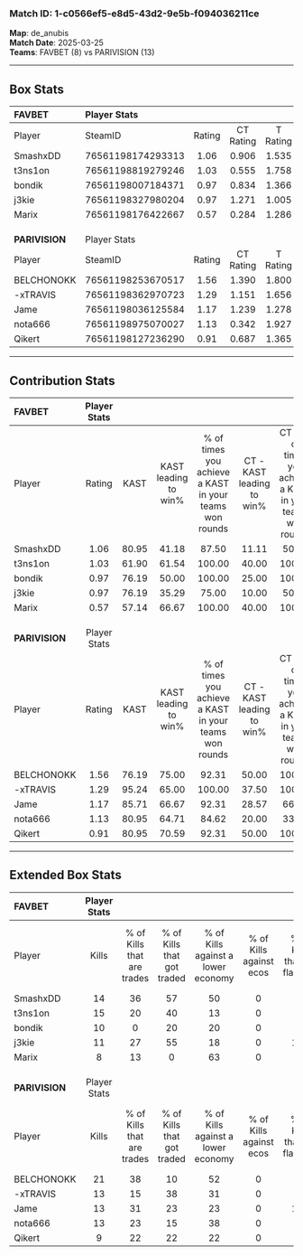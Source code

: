 ### Match ID: 1-c0566ef5-e8d5-43d2-9e5b-f094036211ce  
**Map**: de_anubis  
**Match Date**: 2025-03-25  
**Teams**: FAVBET (8) vs PARIVISION (13)  

---  

## Box Stats  

| **FAVBET**     | Player Stats      |        |           |          |       |      |       |         |        |      |     |
| :- | :- | :-: | :-: | :-: | :-: | :-: | :-: | :-: | :-: | :-: | :-: |
| Player         | SteamID           | Rating | CT Rating | T Rating | KAST  | ADR  | Kills | Assists | Deaths | K/D  | HS% |
| SmashxDD       | 76561198174293313 |  1.06  |   0.906   |  1.535   | 80.95 | 64.3 |  14   |    1    |   15   | 0.93 | 57  |
| t3ns1on        | 76561198819279246 |  1.03  |   0.555   |  1.758   | 61.90 | 65.5 |  15   |    4    |   13   | 1.15 | 40  |
| bondik         | 76561198007184371 |  0.97  |   0.834   |  1.366   | 76.19 | 62.7 |  10   |    3    |   11   | 0.91 | 30  |
| j3kie          | 76561198327980204 |  0.97  |   1.271   |  1.005   | 76.19 | 78.9 |  11   |    6    |   15   | 0.73 | 100 |
| Marix          | 76561198176422667 |  0.57  |   0.284   |  1.286   | 57.14 | 48.4 |   8   |    3    |   16   | 0.50 | 50  |
|                |                   |        |           |          |       |      |       |         |        |      |     |
|                |                   |        |           |          |       |      |       |         |        |      |     |
|                |                   |        |           |          |       |      |       |         |        |      |     |
| **PARIVISION** | Player Stats      |        |           |          |       |      |       |         |        |      |     |
| Player         | SteamID           | Rating | CT Rating | T Rating | KAST  | ADR  | Kills | Assists | Deaths | K/D  | HS% |
| BELCHONOKK     | 76561198253670517 |  1.56  |   1.390   |  1.800   | 76.19 | 97.0 |  21   |    4    |   10   | 2.10 | 23  |
| -xTRAVIS       | 76561198362970723 |  1.29  |   1.151   |  1.656   | 95.24 | 83.3 |  13   |    7    |   12   | 1.08 | 69  |
| Jame           | 76561198036125584 |  1.17  |   1.239   |  1.278   | 85.71 | 63.5 |  13   |    4    |   11   | 1.18 | 30  |
| nota666        | 76561198975070027 |  1.13  |   0.342   |  1.927   | 80.95 | 68.7 |  13   |    5    |   12   | 1.08 | 61  |
| Qikert         | 76561198127236290 |  0.91  |   0.687   |  1.365   | 80.95 | 64.4 |   9   |    7    |   14   | 0.64 | 44  |
---  

## Contribution Stats  

| **FAVBET**     | Player Stats |       |                      |                                                        |                           |                                                             |                          |                                                            |
| :- | :-: | :-: | :-: | :-: | :-: | :-: | :-: | :-: |
| Player         |    Rating    | KAST  | KAST leading to win% | % of times you achieve a KAST in your teams won rounds | CT - KAST leading to win% | CT - % of times you achieve a KAST in your teams won rounds | T - KAST leading to win% | T - % of times you achieve a KAST in your teams won rounds |
| SmashxDD       |     1.06     | 80.95 |        41.18         |                         87.50                          |           11.11           |                            50.00                            |          75.00           |                           100.00                           |
| t3ns1on        |     1.03     | 61.90 |        61.54         |                         100.00                         |           40.00           |                           100.00                            |          75.00           |                           100.00                           |
| bondik         |     0.97     | 76.19 |        50.00         |                         100.00                         |           25.00           |                           100.00                            |          75.00           |                           100.00                           |
| j3kie          |     0.97     | 76.19 |        35.29         |                         75.00                          |           10.00           |                            50.00                            |          71.43           |                           83.33                            |
| Marix          |     0.57     | 57.14 |        66.67         |                         100.00                         |           40.00           |                           100.00                            |          85.71           |                           100.00                           |
|                |              |       |                      |                                                        |                           |                                                             |                          |                                                            |
|                |              |       |                      |                                                        |                           |                                                             |                          |                                                            |
|                |              |       |                      |                                                        |                           |                                                             |                          |                                                            |
| **PARIVISION** | Player Stats |       |                      |                                                        |                           |                                                             |                          |                                                            |
| Player         |    Rating    | KAST  | KAST leading to win% | % of times you achieve a KAST in your teams won rounds | CT - KAST leading to win% | CT - % of times you achieve a KAST in your teams won rounds | T - KAST leading to win% | T - % of times you achieve a KAST in your teams won rounds |
| BELCHONOKK     |     1.56     | 76.19 |        75.00         |                         92.31                          |           50.00           |                           100.00                            |          90.00           |                           90.00                            |
| -xTRAVIS       |     1.29     | 95.24 |        65.00         |                         100.00                         |           37.50           |                           100.00                            |          83.33           |                           100.00                           |
| Jame           |     1.17     | 85.71 |        66.67         |                         92.31                          |           28.57           |                            66.67                            |          90.91           |                           100.00                           |
| nota666        |     1.13     | 80.95 |        64.71         |                         84.62                          |           20.00           |                            33.33                            |          83.33           |                           100.00                           |
| Qikert         |     0.91     | 80.95 |        70.59         |                         92.31                          |           50.00           |                           100.00                            |          81.82           |                           90.00                            |
---  

## Extended Box Stats  

| **FAVBET**     | Player Stats |                            |                            |                                    |                         |                              |                                 |        |                             |                                     |                          |                               |                            |
| :- | :-: | :-: | :-: | :-: | :-: | :-: | :-: | :-: | :-: | :-: | :-: | :-: | :-: |
| Player         |    Kills     | % of Kills that are trades | % of Kills that got traded | % of Kills against a lower economy | % of Kills against ecos | % of Kills that are flawless | % of Kills that are close duels | Deaths | % of Deaths that get traded | % of Deaths against a lower economy | % of Deaths against ecos | % of Deaths that are flawless | % of Deaths that are close |
| SmashxDD       |      14      |             36             |             57             |                 50                 |            0            |              43              |                0                |   15   |             27              |                 20                  |            0             |              80               |             0              |
| t3ns1on        |      15      |             20             |             40             |                 13                 |            0            |              47              |                7                |   13   |              8              |                 15                  |            0             |              92               |             0              |
| bondik         |      10      |             0              |             20             |                 20                 |            0            |              40              |               20                |   11   |             27              |                 27                  |            0             |              55               |             9              |
| j3kie          |      11      |             27             |             55             |                 18                 |            0            |             100              |                9                |   15   |             13              |                 13                  |            0             |              53               |             7              |
| Marix          |      8       |             13             |             0              |                 63                 |            0            |              50              |                0                |   16   |             31              |                 13                  |            0             |              56               |             0              |
|                |              |                            |                            |                                    |                         |                              |                                 |        |                             |                                     |                          |                               |                            |
|                |              |                            |                            |                                    |                         |                              |                                 |        |                             |                                     |                          |                               |                            |
|                |              |                            |                            |                                    |                         |                              |                                 |        |                             |                                     |                          |                               |                            |
| **PARIVISION** | Player Stats |                            |                            |                                    |                         |                              |                                 |        |                             |                                     |                          |                               |                            |
| Player         |    Kills     | % of Kills that are trades | % of Kills that got traded | % of Kills against a lower economy | % of Kills against ecos | % of Kills that are flawless | % of Kills that are close duels | Deaths | % of Deaths that get traded | % of Deaths against a lower economy | % of Deaths against ecos | % of Deaths that are flawless | % of Deaths that are close |
| BELCHONOKK     |      21      |             38             |             10             |                 52                 |            0            |              62              |                0                |   10   |             20              |                  0                  |            0             |              50               |             0              |
| -xTRAVIS       |      13      |             15             |             38             |                 31                 |            0            |              62              |                0                |   12   |             50              |                 25                  |            0             |              58               |             17             |
| Jame           |      13      |             31             |             23             |                 23                 |            0            |             100              |                0                |   11   |             27              |                 27                  |            0             |              55               |             0              |
| nota666        |      13      |             23             |             15             |                 38                 |            0            |              54              |               15                |   12   |             33              |                  8                  |            0             |              42               |             0              |
| Qikert         |      9       |             22             |             22             |                 22                 |            0            |              56              |                0                |   14   |             43              |                 36                  |            0             |              57               |             14             |
